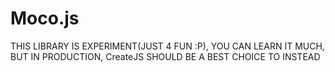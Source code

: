 # Moco.js

THIS LIBRARY IS EXPERIMENT(JUST 4 FUN :P), YOU CAN LEARN IT MUCH, BUT IN PRODUCTION, CreateJS SHOULD BE A BEST CHOICE TO INSTEAD
